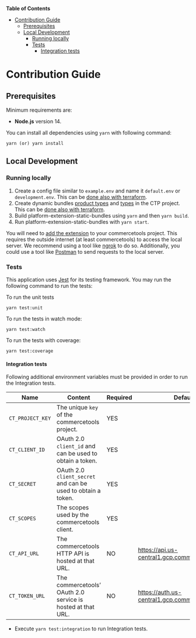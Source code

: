 <!-- START doctoc generated TOC please keep comment here to allow auto update -->
<!-- DON'T EDIT THIS SECTION, INSTEAD RE-RUN doctoc TO UPDATE -->
**Table of Contents**  

- [Contribution Guide](#contribution-guide)
  - [Prerequisites](#prerequisites)
  - [Local Development](#local-development)
    - [Running locally](#running-locally)
    - [Tests](#tests)
      - [Integration tests](#integration-tests)

<!-- END doctoc generated TOC please keep comment here to allow auto update -->

# Contribution Guide

## Prerequisites

Minimum requirements are:
 - **Node.js** version 14.
 
You can install all dependencies using `yarn` with following command:

```
yarn (or) yarn install
```

## Local Development

### Running locally
1. Create a config file similar to `example.env` and name it `default.env` or `development.env`. This can be [done also with terraform](./terraform).
1. Create dynamic bundles [product types](./resourceDefinitions/productTypes) and [types](./resourceDefinitions/types) in the CTP project. This can be [done also with terraform](./terraform).
1. Build platform-extension-static-bundles using `yarn` and then `yarn build`.
1. Run platform-extension-static-bundles with `yarn start`.

You will need to [add the extension](https://docs.commercetools.com/http-api-projects-api-extensions) to your commercetools project.  This requires the outside internet (at least commercetools) to access the local server.  We recommend using a tool like [ngrok](https://ngrok.com/) to do so.  Additionally, you could use a tool like [Postman](https://www.postman.com/) to send requests to the local server.

### Tests

This application uses [Jest](https://jestjs.io) for its testing framework.  You may run the following command to run the tests:

To run the unit tests

```shell
yarn test:unit
```

To run the tests in watch mode:

```shell
yarn test:watch
```

To run the tests with coverage:

```shell
yarn test:coverage
```

#### Integration tests
Following additional environment variables must be provided in order to run the Integration tests.

| Name                | Content                                                      | Required | Default                                        |
| ------------------- | ------------------------------------------------------------ | -------- | ---------------------------------------------  |
| `CT_PROJECT_KEY`    | The unique `key` of the commercetools project.               | YES      |                                                |
| `CT_CLIENT_ID`      | OAuth 2.0 `client_id` and can be used to obtain a token.     | YES      |                                                |
| `CT_SECRET`         | OAuth 2.0 `client_secret` and can be used to obtain a token. | YES      |                                                |
| `CT_SCOPES`         | The scopes used by the commercetools client.                 | YES      |                                                |
| `CT_API_URL`        | The commercetools HTTP API is hosted at that URL.            | NO       | https://api.us-central1.gcp.commercetools.com  |
| `CT_TOKEN_URL`      | The commercetools’ OAuth 2.0 service is hosted at that URL.  | NO       | https://auth.us-central1.gcp.commercetools.com |

- Execute `yarn test:integration` to run Integration tests.
